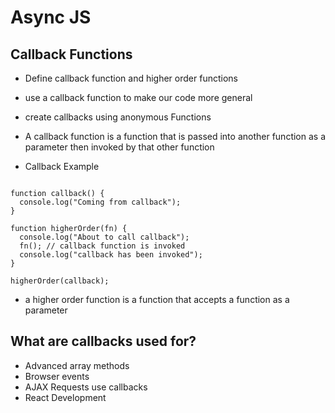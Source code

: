 # Async JS

## Callback Functions

* Define callback function and higher order functions
* use a callback function to make our code more general
* create callbacks using anonymous Functions

* A callback function is a function that is passed into another function as a parameter then invoked by that other function

* Callback Example

```

function callback() {
  console.log("Coming from callback");
}

function higherOrder(fn) {
  console.log("About to call callback");
  fn(); // callback function is invoked
  console.log("callback has been invoked");
}

higherOrder(callback);

```

* a higher order function is a function that accepts a function as a parameter

## What are callbacks used for?

* Advanced array methods
* Browser events
* AJAX Requests use callbacks
* React Development

